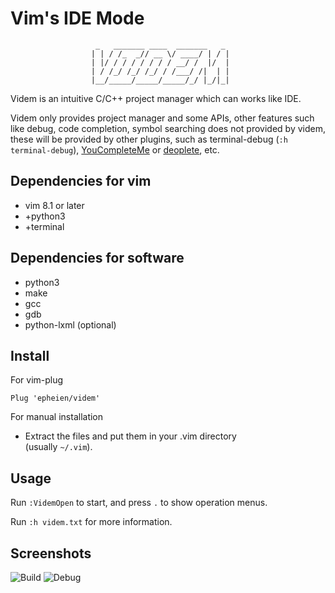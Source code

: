# Vim's IDE Mode
                       _   _______ ____  _______   _
                      | | / /_  _// __ \/ ____/ | / |
                      | |/ / / / / / / / __/ /  |/  |
                      | / /_/ /_/ /_/ / /___/ /|  | |
                      |__/_____/_____/_____/_/ |_/|_|

Videm is an intuitive C/C++ project manager which can works like IDE.

Videm only provides project manager and some APIs, other features such like debug,
code completion, symbol searching does not provided by videm, these will be
provided by other plugins, such as terminal-debug (`:h terminal-debug`),
[YouCompleteMe](https://github.com/Valloric/YouCompleteMe) or
[deoplete](https://github.com/Shougo/deoplete.nvim), etc.

## Dependencies for vim
  - vim 8.1 or later
  - +python3
  - +terminal

## Dependencies for software
  - python3
  - make
  - gcc
  - gdb
  - python-lxml   (optional)

## Install

For vim-plug

```viml
Plug 'epheien/videm'
```

For manual installation

- Extract the files and put them in your .vim directory  
  (usually `~/.vim`).

## Usage

Run `:VidemOpen` to start, and press `.` to show operation menus.

Run `:h videm.txt` for more information.

## Screenshots

![Build](https://ws2.sinaimg.cn/large/006tKfTcgy1g0aiabz8lqj313z0u0nfo.jpg)
![Debug](https://ws1.sinaimg.cn/large/006tKfTcgy1g0aiaeacrnj313z0u0qnk.jpg)
